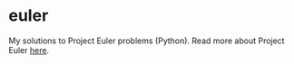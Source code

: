 # euler
My solutions to Project Euler problems (Python).
Read more about Project Euler [here](https://projecteuler.net/).
